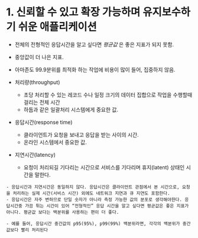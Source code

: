 # 1. 신뢰할 수 있고 확장 가능하며 유지보수하기 쉬운 애플리케이션

- 전체의 전형적인 응답시간을 알고 싶다면 *평균값* 은 좋은 지표가 되지 못함.
- 중앙값이 더 나은 지표.
- 아마존도 99.9분위를 최적화 하는 작업에 비용이 많이 들어, 집중하지 않음.

- 처리량(throughput)
	- 초당 처리할 수 있는 레코드 수나 일정 크기의 데이터 집합으로 작업을 수행할때 걸리는 전체 시간 
 	- 하둡과 같은 일괄처리 시스템에게 중요한 값.

- 응답시간(response time)
	- 클라이언트가 요청을 보내고 응답을 받는 사이의 시간. 
	- 온라인 시스템에서 중요한 값.

- 지연시간(latency)
	- 요청이 처리되길 기다리는 시간으로 서비스를 기다리며 휴지(latent) 상태인 시간을 말한다.

```
- 응답시간과 지연시간은 동일하지 않다. 응답시간은 클라이언트 관점에서 본 시간으로, 요청을 처리하는 실제 시간(서비스 시간) 외에도 네트워크 지연과 큐 지연도 포함한다.
- 응답시간은 자주 변하므로 단일 숫자가 아니라 측정 가능한 값의 분포로 생각해야한다. 응답시간중 가끔 튀는 시간이 있어 “전형적인” 응답 시간을 알고 싶다면 평균값은 좋은 지표가 아니다. 평균값 보다는 백분위를 사용하는 편이 더 좋다. 

- 예를 들어, 응답시간 중간값의 p95(95%), p99(99%) 백분위라면, 각각의 백분위가 중간값보다 빨리 처리된다
```



